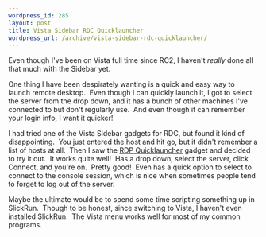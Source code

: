 ```yaml
--- 
wordpress_id: 285
layout: post
title: Vista Sidebar RDC Quicklauncher
wordpress_url: /archive/vista-sidebar-rdc-quicklauncher/
---
```


<p>Even though I&#39;ve been on Vista full time since RC2, I haven&#39;t <em>really</em> done all that much with the Sidebar yet.</p> <p>One thing I have been despirately wanting is a quick and easy way to launch remote desktop.&nbsp; Even though I can quickly launch it, I got to select the server from the drop down, and it has a bunch of other machines I&#39;ve connected to but don&#39;t regularly use.&nbsp; And even though it can remember your login info, I want it quicker!</p> <p>I had tried one of the Vista Sidebar gadgets for RDC, but found it kind of disappointing.&nbsp; You just entered the host and hit go, but it didn&#39;t remember a list of hosts at all.&nbsp; Then I saw the <a href="http://gallery.live.com/liveItemDetail.aspx?li=51dfe06e-2efd-4c00-9784-e896fe5a5a5b&amp;l=1">RDP Quicklauncher</a> gadget and decided to try it out.&nbsp; It works quite well!&nbsp; Has a drop down, select the server, click Connect, and you&#39;re on.&nbsp; Pretty good!&nbsp; Even has a quick option to select to connect to the console session, which is nice when sometimes people tend to forget to log out of the server.</p> <p>Maybe the ultimate would be to spend some time scripting something up in SlickRun.&nbsp; Though to be honest, since switching to Vista, I haven&#39;t even installed SlickRun.&nbsp; The Vista menu works well for most of my common programs.</p>
         
